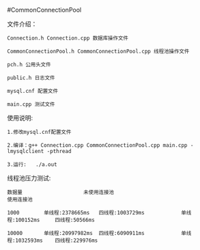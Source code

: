 #CommonConnectionPool

文件介绍：

	Connection.h Connection.cpp 数据库操作文件
 
	CommonConnectionPool.h CommonConnectionPool.cpp 线程池操作文件
 
	pch.h 公用头文件
 
	public.h 日志文件
 
	mysql.cnf 配置文件
 
	main.cpp 测试文件
 
使用说明:

	1.修改mysql.cnf配置文件
 
	2.编译：g++ Connection.cpp CommonConnectionPool.cpp main.cpp -lmysqlclient -pthread

	3.运行:	./a.out

线程池压力测试:

    数据量                    未使用连接池                                  使用连接池
    
    1000        单线程:2378665ms   四线程:1003729ms            单线程:100152ms     四线程:50566ms
    
    10000       单线程:20997982ms  四线程:6090911ms            单线程:1032593ms    四线程:229976ms
    
 

